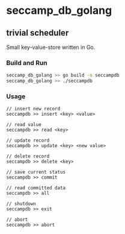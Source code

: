 # seccamp_db_golang
## trivial scheduler
Small key-value-store written in Go.

### Build and Run
```bash
seccamp_db_golang >> go build -o seccampdb
seccamp_db_golang >> ./seccampdb
```

### Usage
```
// insert new record
seccampdb >> insert <key> <value>

// read value
seccampdb >> read <key>

// update record
seccampdb >> update <key> <new value>

// delete record
seccampdb >> delete <key>

// save current status
seccampdb >> commit

// read committed data
seccampdb >> all

// shutdown
seccampdb >> exit

// abort
seccampdb >> abort
```
